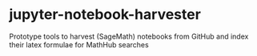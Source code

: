 # jupyter-notebook-harvester
Prototype tools to harvest (SageMath) notebooks from GitHub and index their latex formulae for MathHub searches
